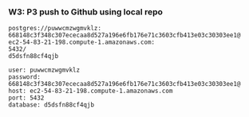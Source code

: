 ### W3: P3 push to Github using local repo

```postgres
postgres://puwwcmzwgmvklz:
668148c3f348c307ececaa8d527a196e6fb176e71c3603cfb413e03c30303ee1@
ec2-54-83-21-198.compute-1.amazonaws.com:
5432/
d5dsfn88cf4qjb
```

```postgres
user: puwwcmzwgmvklz
password: 668148c3f348c307ececaa8d527a196e6fb176e71c3603cfb413e03c30303ee1@
host: ec2-54-83-21-198.compute-1.amazonaws.com
port: 5432
database: d5dsfn88cf4qjb
```

